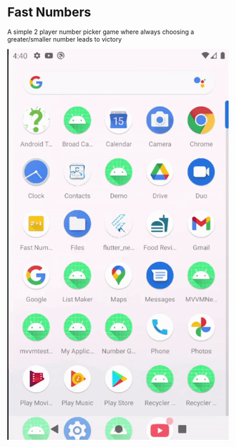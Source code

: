 # Fast Numbers
A simple 2 player number picker game where always choosing a greater/smaller number leads to victory


![Fast Numbers](https://raw.githubusercontent.com/ayonshafiul/fast-numbers/master/fastnumbers.gif)
